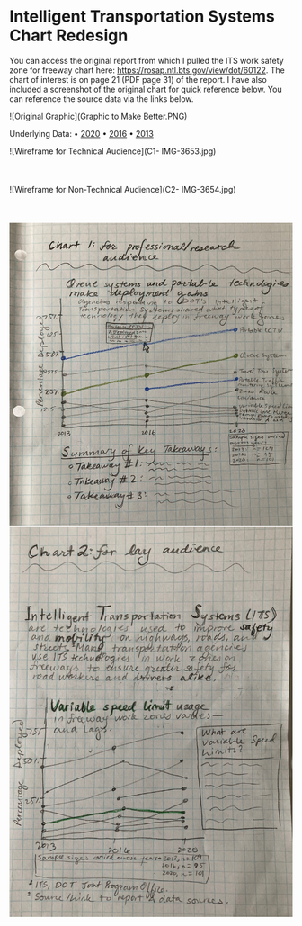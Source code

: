 # Intelligent Transportation Systems Chart Redesign



You can access the original report from which I pulled the ITS work safety zone for freeway chart here: https://rosap.ntl.bts.gov/view/dot/60122. The chart of interest is on page 21 (PDF page 31) of the report. I have also included a screenshot of the original chart for quick reference below. You can reference the source data via the links below.

![Original Graphic](Graphic to Make Better.PNG)

Underlying Data:
•	[2020](https://view.officeapps.live.com/op/view.aspx?src=https%3A%2F%2Fwww.itskrs.its.dot.gov%2Fsites%2Fdefault%2Ffiles%2Fdoc%2F2020_FM_data.xlsx&wdOrigin=BROWSELINK)
•	[2016](https://view.officeapps.live.com/op/view.aspx?src=https%3A%2F%2Fwww.itskrs.its.dot.gov%2Fsites%2Fdefault%2Ffiles%2Fdeployment-statistics%2Fdata%2F2016%2F2016_FM_data.xlsx&wdOrigin=BROWSELINK)
•	[2013](https://view.officeapps.live.com/op/view.aspx?src=https%3A%2F%2Fwww.itskrs.its.dot.gov%2Fsites%2Fdefault%2Ffiles%2Fdeployment-statistics%2Fdata%2F2013%2F2013_FM_data.xlsx&wdOrigin=BROWSELINK) 


![Wireframe for Technical Audience](C1- IMG-3653.jpg)
<br>
<br>
<br>
<br>
![Wireframe for Non-Technical Audience](C2- IMG-3654.jpg)
<br>
<br>
<br>
<br>
<img src="C1- IMG-3653.jpg" width="600"/>
<img src="C2- IMG-3654.jpg" width="600"/>


